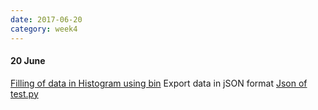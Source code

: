 ```yaml
---
date: 2017-06-20
category: week4
---
```


#### 20 June
[Filling of data in Histogram using bin](https://github.com/histogrammar/histogrammar-python/commit/7df739224614d0d6e5d78b0ac39916a57cb63732)
Export data in jSON format
[Json of test.py](https://github.com/histogrammar/histogrammar-python/commit/7cd78ebf7c943f925806aabaef6a788036a84406)
